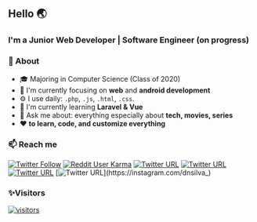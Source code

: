## Hello 🌏
### I'm a Junior Web Developer | Software Engineer (on progress) 

### 🚀 About
- 🎓 Majoring in Computer Science (Class of 2020)  
- 👀 I'm currently focusing on **web** and **android development**
- ⚙️ I use daily: `.php`, `.js`, `.html`, `.css`.
- 🔭 I'm currently learning **Laravel & Vue**
- 💬 Ask me about: everything especially about **tech, movies, series**
- ❤️ **to learn, code, and customize everything**

### 📫 Reach me
[![Twitter Follow](https://img.shields.io/twitter/follow/ismlhbb?logoColor=Black&style=social)](https://twitter.com/ismlhbb)
[![Reddit User Karma](https://img.shields.io/reddit/user-karma/combined/sinner98?logoColor=Black&style=social)](https://reddit.com/u/sinner98)
[![Twitter URL](https://img.shields.io/twitter/url?label=Add%20%40ismlhbb&logo=Line&logoColor=Black&style=social&url=http%3A%2F%2Fline.me%2Fti%2Fp%2F~ismlhbb)](http://line.me/ti/p/~ismlhbb)
[![Twitter URL](https://img.shields.io/twitter/url?label=Follow%20%40ismlhbb&logo=Letterboxd&logoColor=Black&style=social&url=https%3A%2F%2Fletterboxd.com%2Fismlhbb)](https://letterboxd.com/ismlhbb)
[![Twitter URL](https://img.shields.io/twitter/url?label=Follow%20%40ismlhbb&logo=Instagram&logoColor=black&style=social&url=https%3A%2F%2Finstagram.com%2Fismlhbb)](https://instagram.com/ismlhbb)
[![Twitter URL](https://img.shields.io/twitter/url?label=follow%20%40dnsilva_&logo=Instagram&logoColor=black&style=social&url=https%3A%2F%2Finstagram.com%2Fdnsilva_)](https://instagram.com/dnsilva_)
### ✨Visitors
[![visitors](https://visitor-badge.glitch.me/badge?page_id=ismlhbb.ismlhbb)](#)



<!--
**ismlhbb/ismlhbb** is a ✨ _special_ ✨ repository because its `README.md` (this file) appears on your GitHub profile.
[![Twitter URL](https://img.shields.io/twitter/url?color=%231DA1F2&label=follow&logo=twitter&logoColor=%231DA1F2&style=flat-square&url=https%3A%2F%2Fwww.twitter.com%2Fismlhbb)](https://twitter.com/ismlhbb)
[![Instagram Follow](https://img.shields.io/instagram/follow/ismlhbb?style=social)](https://www.instagram.com/ismlhbb)
[![Twitter URL](https://img.shields.io/twitter/url?color=%230072b1&label=connect&logo=linkedin&logoColor=%230072b1&style=flat-square&url=https%3A%2F%2Fwww.linkedin.com%2Fin%2ismlhbb%2F)](https://www.linkedin.com/in/ismlhbb/)

Here are some ideas to get you started:

- 🔭 I’m currently working on ...
- 🌱 I’m currently learning ...
- 👯 I’m looking to collaborate on ...
- 🤔 I’m looking for help with ...
- 💬 Ask me about ...
...- ⚡ Fun fact:
  - **Movies/series addict**
- 😄 Pronouns: ...
- ⚡ Fun fact: ...
-->
